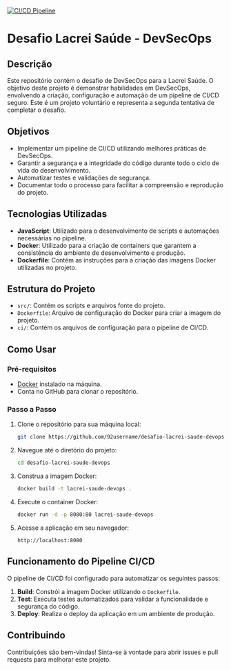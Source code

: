 [![CI/CD Pipeline](https://github.com/92username/desafio-lacrei-saude-devops/actions/workflows/pipeline.yml/badge.svg)](https://github.com/92username/desafio-lacrei-saude-devops/actions/workflows/pipeline.yml)

# Desafio Lacrei Saúde - DevSecOps

## Descrição

Este repositório contém o desafio de DevSecOps para a Lacrei Saúde. O objetivo deste projeto é demonstrar habilidades em DevSecOps, envolvendo a criação, configuração e automação de um pipeline de CI/CD seguro. Este é um projeto voluntário e representa a segunda tentativa de completar o desafio.

## Objetivos

- Implementar um pipeline de CI/CD utilizando melhores práticas de DevSecOps.
- Garantir a segurança e a integridade do código durante todo o ciclo de vida do desenvolvimento.
- Automatizar testes e validações de segurança.
- Documentar todo o processo para facilitar a compreensão e reprodução do projeto.

## Tecnologias Utilizadas

- **JavaScript**: Utilizado para o desenvolvimento de scripts e automações necessárias no pipeline.
- **Docker**: Utilizado para a criação de containers que garantem a consistência do ambiente de desenvolvimento e produção.
- **Dockerfile**: Contém as instruções para a criação das imagens Docker utilizadas no projeto.

## Estrutura do Projeto

- `src/`: Contém os scripts e arquivos fonte do projeto.
- `Dockerfile`: Arquivo de configuração do Docker para criar a imagem do projeto.
- `ci/`: Contém os arquivos de configuração para o pipeline de CI/CD.

## Como Usar

### Pré-requisitos

- [Docker](https://www.docker.com/get-started) instalado na máquina.
- Conta no GitHub para clonar o repositório.

### Passo a Passo

1. Clone o repositório para sua máquina local:
   ```sh
   git clone https://github.com/92username/desafio-lacrei-saude-devops.git
   ```

2. Navegue até o diretório do projeto:
   ```sh
   cd desafio-lacrei-saude-devops
   ```

3. Construa a imagem Docker:
   ```sh
   docker build -t lacrei-saude-devops .
   ```

4. Execute o container Docker:
   ```sh
   docker run -d -p 8080:80 lacrei-saude-devops
   ```

5. Acesse a aplicação em seu navegador:
   ```
   http://localhost:8080
   ```

## Funcionamento do Pipeline CI/CD

O pipeline de CI/CD foi configurado para automatizar os seguintes passos:

1. **Build**: Constrói a imagem Docker utilizando o `Dockerfile`.
2. **Test**: Executa testes automatizados para validar a funcionalidade e segurança do código.
3. **Deploy**: Realiza o deploy da aplicação em um ambiente de produção.

## Contribuindo

Contribuições são bem-vindas! Sinta-se à vontade para abrir issues e pull requests para melhorar este projeto.





